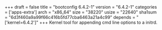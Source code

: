 +++
draft = false
title = "bootconfig 6.4.2-1"
version = "6.4.2-1"
categories = ['apps-extra']
arch = "x86_64"
size = "38220"
usize = "22640"
sha1sum = "6d3f460a9a99f66c416b5fd77cba6463a21a4c99"
depends = "['kernel=6.4.2']"
+++
Kernel tool for appending cmd line options to a initrd.